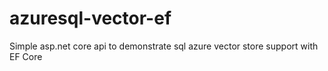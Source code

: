 # azuresql-vector-ef
Simple asp.net core api to demonstrate sql azure vector store support with EF Core
